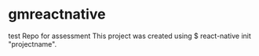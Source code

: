 # gmreactnative
test Repo for assessment 
This project was created using 
$ react-native init "projectname".
